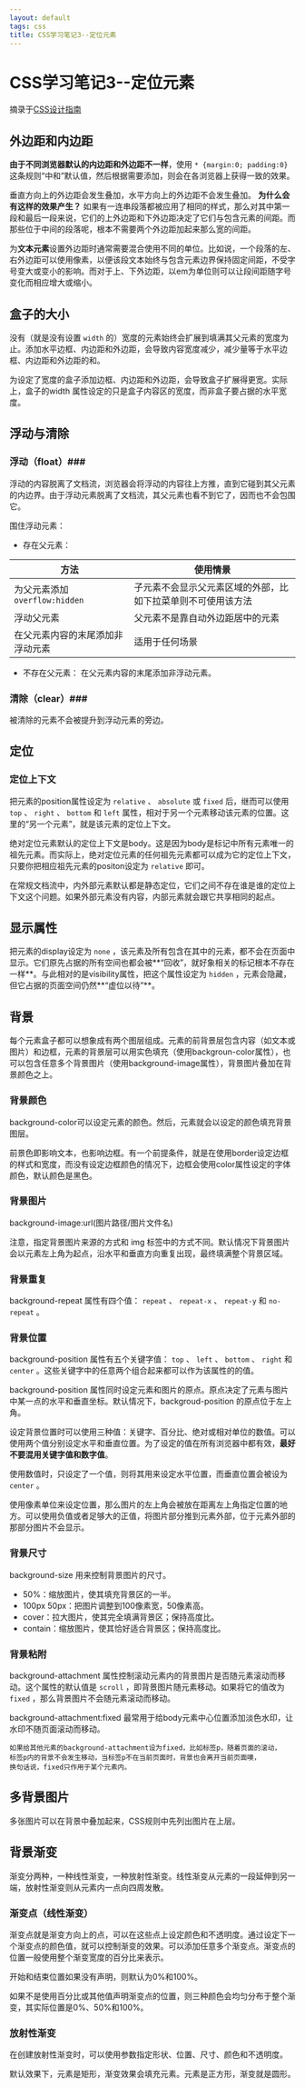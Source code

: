 ```yaml
---
layout: default
tags: css
title: CSS学习笔记3--定位元素
---
```


# CSS学习笔记3--定位元素 #

摘录于[CSS设计指南](http://book.douban.com/subject/23123255/)

## 外边距和内边距 ##
**由于不同浏览器默认的内边距和外边距不一样**，使用 `* {margin:0; padding:0}` 这条规则“中和”默认值，然后根据需要添加，则会在各浏览器上获得一致的效果。

垂直方向上的外边距会发生叠加，水平方向上的外边距不会发生叠加。
**为什么会有这样的效果产生？**
如果有一连串段落都被应用了相同的样式，那么对其中第一段和最后一段来说，它们的上外边距和下外边距决定了它们与包含元素的间距。而那些位于中间的段落呢，根本不需要两个外边距加起来那么宽的间距。

为**文本元素**设置外边距时通常需要混合使用不同的单位。比如说，一个段落的左、右外边距可以使用像素，以便该段文本始终与包含元素边界保持固定间距，不受字号变大或变小的影响。而对于上、下外边距，以em为单位则可以让段间距随字号变化而相应增大或缩小。
	

## 盒子的大小 ##
没有（就是没有设置 `width` 的）宽度的元素始终会扩展到填满其父元素的宽度为止。添加水平边框、内边距和外边距，会导致内容宽度减少，减少量等于水平边框、内边距和外边距的和。

为设定了宽度的盒子添加边框、内边距和外边距，会导致盒子扩展得更宽。实际上，盒子的width 属性设定的只是盒子内容区的宽度，而非盒子要占据的水平宽度。

## 浮动与清除 ##

### 浮动（float）###
浮动的内容脱离了文档流，浏览器会将浮动的内容往上方推，直到它碰到其父元素的内边界。由于浮动元素脱离了文档流，其父元素也看不到它了，因而也不会包围它。

围住浮动元素：

* 存在父元素：

方法|使用情景
---|---
为父元素添加 `overflow:hidden` |子元素不会显示父元素区域的外部，比如下拉菜单则不可使用该方法
浮动父元素|父元素不是靠自动外边距居中的元素
在父元素内容的末尾添加非浮动元素|适用于任何场景

* 不存在父元素：
在父元素内容的末尾添加非浮动元素。

### 清除（clear）###
被清除的元素不会被提升到浮动元素的旁边。

## 定位 ##

### 定位上下文 ###

把元素的position属性设定为 `relative` 、 `absolute` 或 `fixed` 后，继而可以使用 `top` 、 `right` 、 `bottom` 和 `left` 属性，相对于另一个元素移动该元素的位置。这里的“另一个元素”，就是该元素的定位上下文。

绝对定位元素默认的定位上下文是body。这是因为body是标记中所有元素唯一的祖先元素。而实际上，绝对定位元素的任何祖先元素都可以成为它的定位上下文，只要你把相应祖先元素的positon设定为 `relative` 即可。

在常规文档流中，内外部元素默认都是静态定位，它们之间不存在谁是谁的定位上下文这个问题。如果外部元素没有内容，内部元素就会跟它共享相同的起点。

## 显示属性 ##

把元素的display设定为 `none` ，该元素及所有包含在其中的元素，都不会在页面中显示。它们原先占据的所有空间也都会被**“回收”，就好象相关的标记根本不存在一样**。与此相对的是visibility属性，把这个属性设定为 `hidden` ，元素会隐藏，但它占据的页面空间仍然**“虚位以待”**。

## 背景 ##

每个元素盒子都可以想象成有两个图层组成。元素的前背景层包含内容（如文本或图片）和边框，元素的背景层可以用实色填充（使用backgroun-color属性），也可以包含任意多个背景图片（使用background-image属性），背景图片叠加在背景颜色之上。

### 背景颜色 ###

background-color可以设定元素的颜色。然后，元素就会以设定的颜色填充背景图层。

前景色即影响文本，也影响边框。有一个前提条件，就是在使用border设定边框的样式和宽度，而没有设定边框颜色的情况下，边框会使用color属性设定的字体颜色，默认颜色是黑色。

### 背景图片 ###

background-image:url(图片路径/图片文件名)

注意，指定背景图片来源的方式和 img 标签中的方式不同。默认情况下背景图片会以元素左上角为起点，沿水平和垂直方向重复出现，最终填满整个背景区域。

### 背景重复 ###

background-repeat 属性有四个值： `repeat` 、 `repeat-x` 、 `repeat-y` 和 `no-repeat` 。

### 背景位置 ###

background-position 属性有五个关键字值： `top` 、 `left` 、 `bottom` 、 `right` 和 `center` 。这些关键字中的任意两个组合起来都可以作为该属性的的值。

background-position 属性同时设定元素和图片的原点。原点决定了元素与图片中某一点的水平和垂直坐标。默认情况下，backgroud-position 的原点位于左上角。

设定背景位置时可以使用三种值：关键字、百分比、绝对或相对单位的数值。可以使用两个值分别设定水平和垂直位置。为了设定的值在所有浏览器中都有效，**最好不要混用关键字值和数字值**。

使用数值时，只设定了一个值，则将其用来设定水平位置，而垂直位置会被设为 `center` 。

使用像素单位来设定位置，那么图片的左上角会被放在距离左上角指定位置的地方。可以使用负值或者足够大的正值，将图片部分推到元素外部，位于元素外部的那部分图片不会显示。

### 背景尺寸 ###

background-size 用来控制背景图片的尺寸。

* 50%：缩放图片，使其填充背景区的一半。
* 100px 50px：把图片调整到100像素宽，50像素高。
* cover：拉大图片，使其完全填满背景区；保持高度比。
* contain：缩放图片，使其恰好适合背景区；保持高度比。

### 背景粘附 ###

background-attachment 属性控制滚动元素内的背景图片是否随元素滚动而移动。这个属性的默认值是 `scroll` ，即背景图片随元素移动。如果将它的值改为 `fixed` ，那么背景图片不会随元素滚动而移动。

background-attachment:fixed 最常用于给body元素中心位置添加淡色水印，让水印不随页面滚动而移动。

	如果给其他元素的background-attachment设为fixed，比如标签p，随着页面的滚动，
	标签p内的背景不会发生移动，当标签p不在当前页面时，背景也会离开当前页面噢，
	换句话说，fixed只作用于某个元素内。

## 多背景图片 ##

多张图片可以在背景中叠加起来，CSS规则中先列出图片在上层。

## 背景渐变 ##

渐变分两种，一种线性渐变，一种放射性渐变。线性渐变从元素的一段延伸到另一端，放射性渐变则从元素内一点向四周发散。

### 渐变点（线性渐变） ###

渐变点就是渐变方向上的点，可以在这些点上设定颜色和不透明度。通过设定下一个渐变点的颜色值，就可以控制渐变的效果。可以添加任意多个渐变点。渐变点的位置一般使用整个渐变宽度的百分比来表示。

开始和结束位置如果没有声明，则默认为0%和100%。

如果不是使用百分比或其他值声明渐变点的位置，则三种颜色会均匀分布于整个渐变，其实际位置是0%、50%和100%。

### 放射性渐变 ###

在创建放射性渐变时，可以使用参数指定形状、位置、尺寸、颜色和不透明度。

默认效果下，元素是矩形，渐变效果会填充元素。元素是正方形，渐变就是圆形。




